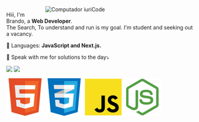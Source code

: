 <img src="https://raw.githubusercontent.com/MicaelliMedeiros/micaellimedeiros/master/image/computer-illustration.png" min-width="400px" max-width="400px" width="400px" align="right" alt="Computador iuriCode">

<p align="left"> 
  Hiii, I'm Brando, a <strong>Web Developer</strong>.<br>
  The Search, To understand and run is my goal. I'm student and seeking out a vacancy.
</p>

<p align="left">
  🦄 Languages: <strong>JavaScript and Next.js.</strong>
</p>

<p align="left">
  💌 Speak with me for solutions to the day⤵️
</p>

<p align="left">
  <a href="brandorocha00@gmail.com" alt="Gmail">
  <img src="https://img.shields.io/badge/-Gmail-FF0000?style=flat-square&labelColor=FF0000&logo=gmail&logoColor=white&link=LINK-DO-SEU-EMAIL" /></a>

  <a href="https://www.linkedin.com/in/hildebrando-mendes-ferreira-rocha" alt="Linkedin">
  <img src="https://img.shields.io/badge/-Linkedin-0e76a8?style=flat-square&logo=Linkedin&logoColor=white&link=LINK-DO-SEU-LINKEDIN" /></a>
</p>  

<img src="assets/html.svg" alt="" />
<img src="assets/css.svg" alt="" />
<img src="assets/js.svg" alt="" />
<img src="assets/node.svg" alt=""  />
